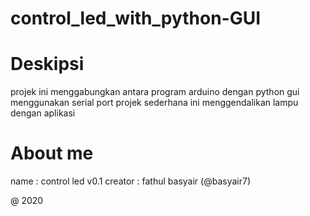 # control_led_with_python-GUI

# Deskipsi
projek ini menggabungkan antara program arduino dengan python gui menggunakan serial port
projek sederhana ini menggendalikan lampu dengan aplikasi

# About me
name : control led v0.1
creator : fathul basyair (@basyair7)

@ 2020
